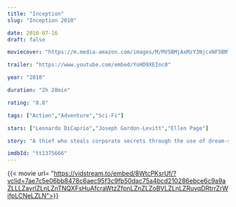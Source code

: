 ```yaml
---
title: "Inception"
slug: "Inception 2010"

date: 2010-07-16
draft: false

moviecover: "https://m.media-amazon.com/images/M/MV5BMjAxMzY3NjcxNF5BMl5BanBnXkFtZTcwNTI5OTM0Mw@@._V1_UX182_CR0,0,182,268_AL_.jpg"

trailer: "https://www.youtube.com/embed/YoHD9XEInc0"

year: "2010"

duration: "2h 28min"

rating: "8.8"

tags: ["Action","Adventure","Sci-Fi"]

stars: ["Leonardo DiCaprio","Joseph Gordon-Levitt","Ellen Page"]

story: "A thief who steals corporate secrets through the use of dream-sharing technology is given the inverse task of planting an idea into the mind of a C.E.O."

imdbId: "tt1375666"
---
```


{{< movie url= "https://vidstream.to/embed/8WtcPKsrUf/?vclid=7ae7c5e06bb8478c6aec95f3c9fb50dac75a4bcd210286ebce6c9a9aZLLLZavrlZLnLZnTNQXFsHuAfcraWtzZfpnLZnZLZoBVLZLnLZRuvqDRtrrZrWifpLCNeLZLN">}}
